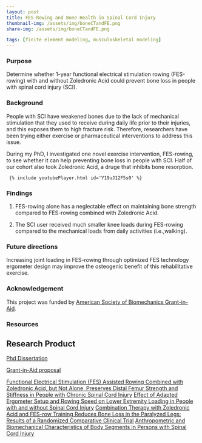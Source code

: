 ```yaml
---
layout: post
title: FES-Rowing and Bone Health in Spinal Cord Injury
thumbnail-img: /assets/img/boneCTandFE.png
share-img: /assets/img/boneCTandFE.png

tags: [finite element modeling, musculoskeletal modeling]
---
```



### Purpose

Determine whether 1-year functional electrical stimulation rowing (FES-rowing) with and without Zoledronic Acid could prevent bone loss in people with spinal cord injury (SCI).

### Background

People with SCI have weakened bones due to the lack of mechanical stimulation that they used to receive during daily life prior to their injuries, and this exposes them to high fracture risk. Therefore, researchers have been trying either exercise or pharmaceutical interventions to address this issue.

During my PhD, I investigated one novel exercise intervention, FES-rowing, to see whether it can help preventing bone loss in people with SCI. Half of our cohort also took Zoledronic Acid, a druge that inhibits bone resorption.

     {% include youtubePlayer.html id='Y19uJ12F5s0' %}

### Findings

1. FES-rowing alone has a neglectable effect on maintaining bone strength compared to FES-rowing combined with Zoledronic Acid.

2. The SCI user received much smaller knee loads during FES-rowing compared to the mechanical loads from daily activities (i.e.,walking).

### Future directions

Increasing joint loading in FES-rowing through optimized FES technology ergometer design may improve the osteogenic benefit of this rehabilitative exercise.


### Acknowledgement

This project was funded by [American Society of Biomechanics Grant-in-Aid](https://asbweb.membershiptoolkit.com/awards).


### Resources

## Research Product

[Phd Dissertation](https://drive.google.com/file/d/1hXLBFHFJc6D5h0t3n7nfLGfN5cMtvWsX/view?usp=sharing)

[Grant-in-Aid proposal](https://drive.google.com/file/d/1xz7MfEg3MXr0ymTMqzitS7noVM7C1POS/view?usp=sharing)

[Functional Electrical Stimulation (FES) Assisted Rowing Combined with Zoledronic Acid, but Not Alone, Preserves Distal Femur Strength and Stiffness in People with Chronic Spinal Cord Injury](https://drive.google.com/file/d/12Np8t_3UADia5gEpQ_0sNO3GvD7fLEUa/view?usp=sharing)
[Effect of Adapted Ergometer Setup and Rowing Speed on Lower Extremity Loading in People with and without Spinal Cord Injury](https://drive.google.com/file/d/1MK8jL9epdITQzy4WEnQGa1uyShb0lG1K/view?usp=sharing)
[Combination Therapy with Zoledronic Acid and FES-row Training Reduces Bone Loss in the Paralyzed Legs: Results of a Randomized Comparative Clinical Trial](https://drive.google.com/file/d/1iWKiK1Sea8Ge4oaFQC0trLJLKdR1Gvpj/view?usp=sharing)
[Anthropometric and Biomechanical Characteristics of Body Segments in Persons with Spinal Cord Injury](https://drive.google.com/file/d/19KXZMypWCYessVHFEyQ38FKaDQ6M_xVk/view?usp=sharing)							
